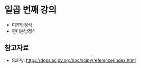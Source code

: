 # 일곱 번째 강의 

* 미분방정식
* 편미분방정식

## 참고자료
* SciPy: https://docs.scipy.org/doc/scipy/reference/index.html
